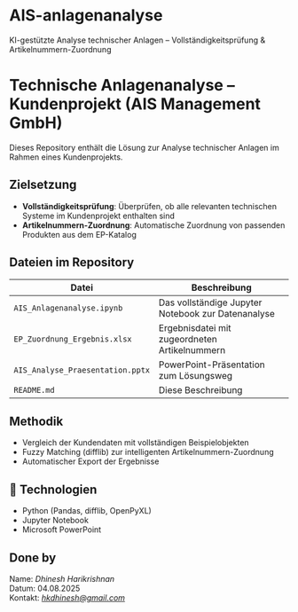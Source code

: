 # AIS-anlagenanalyse
KI-gestützte Analyse technischer Anlagen – Vollständigkeitsprüfung &amp; Artikelnummern-Zuordnung

# Technische Anlagenanalyse – Kundenprojekt (AIS Management GmbH)

Dieses Repository enthält die Lösung zur Analyse technischer Anlagen im Rahmen eines Kundenprojekts.

## Zielsetzung

- **Vollständigkeitsprüfung**: Überprüfen, ob alle relevanten technischen Systeme im Kundenprojekt enthalten sind
- **Artikelnummern-Zuordnung**: Automatische Zuordnung von passenden Produkten aus dem EP-Katalog

## Dateien im Repository

| Datei | Beschreibung |
|-------|--------------|
| `AIS_Anlagenanalyse.ipynb` | Das vollständige Jupyter Notebook zur Datenanalyse |
| `EP_Zuordnung_Ergebnis.xlsx` | Ergebnisdatei mit zugeordneten Artikelnummern |
| `AIS_Analyse_Praesentation.pptx` | PowerPoint-Präsentation zum Lösungsweg |
| `README.md` | Diese Beschreibung |

## Methodik

- Vergleich der Kundendaten mit vollständigen Beispielobjekten
- Fuzzy Matching (difflib) zur intelligenten Artikelnummern-Zuordnung
- Automatischer Export der Ergebnisse

## 🔧 Technologien

- Python (Pandas, difflib, OpenPyXL)
- Jupyter Notebook
- Microsoft PowerPoint

## Done by

Name: *Dhinesh Harikrishnan*  
Datum: 04.08.2025  
Kontakt: *hkdhinesh@gmail.com*


